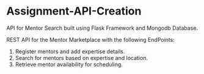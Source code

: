 # Assignment-API-Creation
API for Mentor Search  built using Flask Framework and Mongodb Database.


REST API for the Mentor Marketplace with the following EndPoints:

1.  Register mentors and add expertise details.
2.  Search for mentors based on expertise and location.
3.  Retrieve mentor availability for scheduling.
